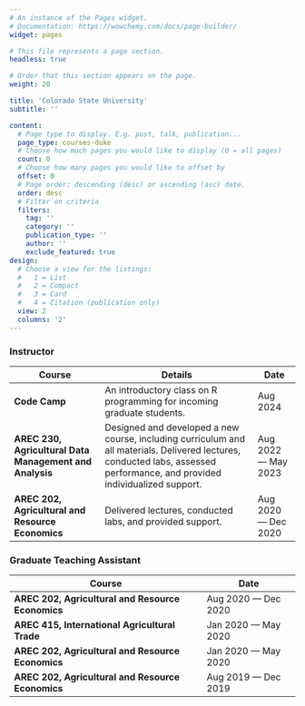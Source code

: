 ```yaml
---
# An instance of the Pages widget.
# Documentation: https://wowchemy.com/docs/page-builder/
widget: pages

# This file represents a page section.
headless: true

# Order that this section appears on the page.
weight: 20

title: 'Colorado State University'
subtitle: ''

content:
  # Page type to display. E.g. post, talk, publication...
  page_type: courses-duke
  # Choose how much pages you would like to display (0 = all pages)
  count: 0
  # Choose how many pages you would like to offset by
  offset: 0
  # Page order: descending (desc) or ascending (asc) date.
  order: desc
  # Filter on criteria
  filters:
    tag: ''
    category: ''
    publication_type: ''
    author: ''
    exclude_featured: true
design:
  # Choose a view for the listings:
  #   1 = List
  #   2 = Compact
  #   3 = Card
  #   4 = Citation (publication only)
  view: 2
  columns: '2'
---
```


### Instructor

| **Course** | **Details** | **Date** |
| ---------- | ----------- | -------- |
| **Code Camp** | An introductory class on R programming for incoming graduate students. | Aug 2024         |
| **AREC 230, Agricultural Data Management and Analysis** | Designed and developed a new course, including curriculum and all materials. Delivered lectures, conducted labs, assessed performance, and provided individualized support. | Aug 2022 — May 2023 |
| **AREC 202, Agricultural and Resource Economics** | Delivered lectures, conducted labs, and provided support. | Aug 2020 — Dec 2020 |

### Graduate Teaching Assistant

| **Course** | **Date** |
| ---------- | -------- |
| **AREC 202, Agricultural and Resource Economics** | Aug 2020 — Dec 2020         |
| **AREC 415, International Agricultural Trade** | Jan 2020 — May 2020         |
| **AREC 202, Agricultural and Resource Economics** | Jan 2020 — May 2020         |
| **AREC 202, Agricultural and Resource Economics** | Aug 2019 — Dec 2019         |
